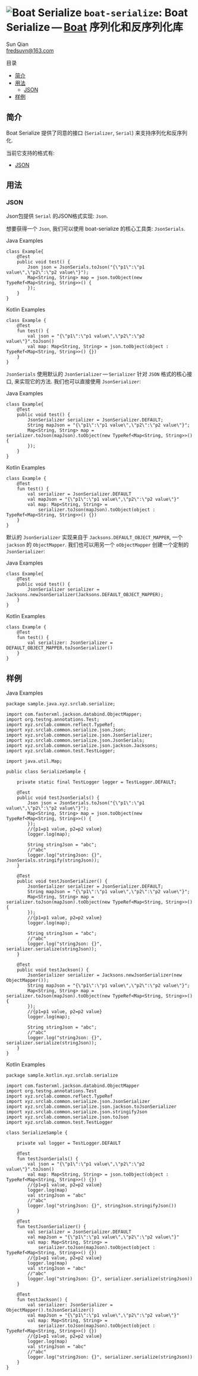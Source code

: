 # <span class="image">![Boat Serialize](../../logo.svg)</span> `boat-serialize`: Boat Serialize — [Boat](../../README.md) 序列化和反序列化库

<span id="author" class="author">Sun Qian</span>  
<span id="email" class="email"><fredsuvn@163.com></span>  

目录

-   [简介](#_简介)
-   [用法](#_用法)
    -   [JSON](#_json)
-   [样例](#_样例)

## 简介

Boat Serialize 提供了同意的接口 (`Serializer`, `Serial`)
来支持序列化和反序列化.

当前它支持的格式有:

-   [JSON](#_json)

## 用法

### JSON

Json包提供 `Serial` 的JSON格式实现: `Json`.

想要获得一个 `Json`, 我们可以使用 boat-serialize 的核心工具类:
`JsonSerials`.

Java Examples

    class Example{
        @Test
        public void test() {
            Json json = JsonSerials.toJson("{\"p1\":\"p1 value\",\"p2\":\"p2 value\"}");
            Map<String, String> map = json.toObject(new TypeRef<Map<String, String>>() {
            });
        }
    }

Kotlin Examples

    class Example {
        @Test
        fun test() {
            val json = "{\"p1\":\"p1 value\",\"p2\":\"p2 value\"}".toJson()
            val map: Map<String, String> = json.toObject(object : TypeRef<Map<String, String>>() {})
        }
    }

`JsonSerials` 使用默认的 `JsonSerializer` — `Serializer` 针对 `JSON`
格式的核心接口, 来实现它的方法. 我们也可以直接使用 `JsonSerializer`:

Java Examples

    class Example{
        @Test
        public void test() {
            JsonSerializer serializer = JsonSerializer.DEFAULT;
            String mapJson = "{\"p1\":\"p1 value\",\"p2\":\"p2 value\"}";
            Map<String, String> map = serializer.toJson(mapJson).toObject(new TypeRef<Map<String, String>>() {
            });
        }
    }

Kotlin Examples

    class Example {
        @Test
        fun test() {
            val serializer = JsonSerializer.DEFAULT
            val mapJson = "{\"p1\":\"p1 value\",\"p2\":\"p2 value\"}"
            val map: Map<String, String> =
                serializer.toJson(mapJson).toObject(object : TypeRef<Map<String, String>>() {})
        }
    }

默认的 `JsonSerializer` 实现来自于 `Jacksons.DEFAULT_OBJECT_MAPPER`,
一个 `jackson` 的 `ObjectMapper`. 我们也可以用另一个 `oObjectMapper`
创建一个定制的 `JsonSerializer`:

Java Examples

    class Example{
        @Test
        public void test() {
            JsonSerializer serializer = Jacksons.newJsonSerializer(Jacksons.DEFAULT_OBJECT_MAPPER);
        }
    }

Kotlin Examples

    class Example {
        @Test
        fun test() {
            val serializer: JsonSerializer = DEFAULT_OBJECT_MAPPER.toJsonSerializer()
        }
    }

## 样例

Java Examples

    package sample.java.xyz.srclab.serialize;

    import com.fasterxml.jackson.databind.ObjectMapper;
    import org.testng.annotations.Test;
    import xyz.srclab.common.reflect.TypeRef;
    import xyz.srclab.common.serialize.json.Json;
    import xyz.srclab.common.serialize.json.JsonSerializer;
    import xyz.srclab.common.serialize.json.JsonSerials;
    import xyz.srclab.common.serialize.json.jackson.Jacksons;
    import xyz.srclab.common.test.TestLogger;

    import java.util.Map;

    public class SerializeSample {

        private static final TestLogger logger = TestLogger.DEFAULT;

        @Test
        public void testJsonSerials() {
            Json json = JsonSerials.toJson("{\"p1\":\"p1 value\",\"p2\":\"p2 value\"}");
            Map<String, String> map = json.toObject(new TypeRef<Map<String, String>>() {
            });
            //{p1=p1 value, p2=p2 value}
            logger.log(map);

            String stringJson = "abc";
            //"abc"
            logger.log("stringJson: {}", JsonSerials.stringify(stringJson));
        }

        @Test
        public void testJsonSerializer() {
            JsonSerializer serializer = JsonSerializer.DEFAULT;
            String mapJson = "{\"p1\":\"p1 value\",\"p2\":\"p2 value\"}";
            Map<String, String> map = serializer.toJson(mapJson).toObject(new TypeRef<Map<String, String>>() {
            });
            //{p1=p1 value, p2=p2 value}
            logger.log(map);

            String stringJson = "abc";
            //"abc"
            logger.log("stringJson: {}", serializer.serialize(stringJson));
        }

        @Test
        public void testJackson() {
            JsonSerializer serializer = Jacksons.newJsonSerializer(new ObjectMapper());
            String mapJson = "{\"p1\":\"p1 value\",\"p2\":\"p2 value\"}";
            Map<String, String> map = serializer.toJson(mapJson).toObject(new TypeRef<Map<String, String>>() {
            });
            //{p1=p1 value, p2=p2 value}
            logger.log(map);

            String stringJson = "abc";
            //"abc"
            logger.log("stringJson: {}", serializer.serialize(stringJson));
        }
    }

Kotlin Examples

    package sample.kotlin.xyz.srclab.serialize

    import com.fasterxml.jackson.databind.ObjectMapper
    import org.testng.annotations.Test
    import xyz.srclab.common.reflect.TypeRef
    import xyz.srclab.common.serialize.json.JsonSerializer
    import xyz.srclab.common.serialize.json.jackson.toJsonSerializer
    import xyz.srclab.common.serialize.json.stringifyJson
    import xyz.srclab.common.serialize.json.toJson
    import xyz.srclab.common.test.TestLogger

    class SerializeSample {

        private val logger = TestLogger.DEFAULT

        @Test
        fun testJsonSerials() {
            val json = "{\"p1\":\"p1 value\",\"p2\":\"p2 value\"}".toJson()
            val map: Map<String, String> = json.toObject(object : TypeRef<Map<String, String>>() {})
            //{p1=p1 value, p2=p2 value}
            logger.log(map)
            val stringJson = "abc"
            //"abc"
            logger.log("stringJson: {}", stringJson.stringifyJson())
        }

        @Test
        fun testJsonSerializer() {
            val serializer = JsonSerializer.DEFAULT
            val mapJson = "{\"p1\":\"p1 value\",\"p2\":\"p2 value\"}"
            val map: Map<String, String> =
                serializer.toJson(mapJson).toObject(object : TypeRef<Map<String, String>>() {})
            //{p1=p1 value, p2=p2 value}
            logger.log(map)
            val stringJson = "abc"
            //"abc"
            logger.log("stringJson: {}", serializer.serialize(stringJson))
        }

        @Test
        fun testJackson() {
            val serializer: JsonSerializer = ObjectMapper().toJsonSerializer()
            val mapJson = "{\"p1\":\"p1 value\",\"p2\":\"p2 value\"}"
            val map: Map<String, String> =
                serializer.toJson(mapJson).toObject(object : TypeRef<Map<String, String>>() {})
            //{p1=p1 value, p2=p2 value}
            logger.log(map)
            val stringJson = "abc"
            //"abc"
            logger.log("stringJson: {}", serializer.serialize(stringJson))
        }
    }
